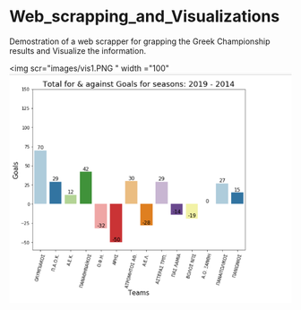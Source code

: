 # Web_scrapping_and_Visualizations
Demostration of a web scrapper for grapping the Greek Championship results and Visualize the information.

<img scr="images/vis1.PNG " width ="100" 
![](images/vis1.PNG )
